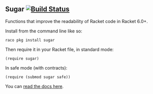 Sugar [![Build Status](https://travis-ci.org/mbutterick/sugar.svg?branch=master)](https://travis-ci.org/mbutterick/sugar)
-----

Functions that improve the readability of Racket code in Racket 6.0+.

Install from the command line like so:

    raco pkg install sugar

Then require it in your Racket file, in standard mode:

    (require sugar)
    
In safe mode (with contracts):

    (require (submod sugar safe))

You can [read the docs here](http://pkg-build.racket-lang.org/doc/sugar).
